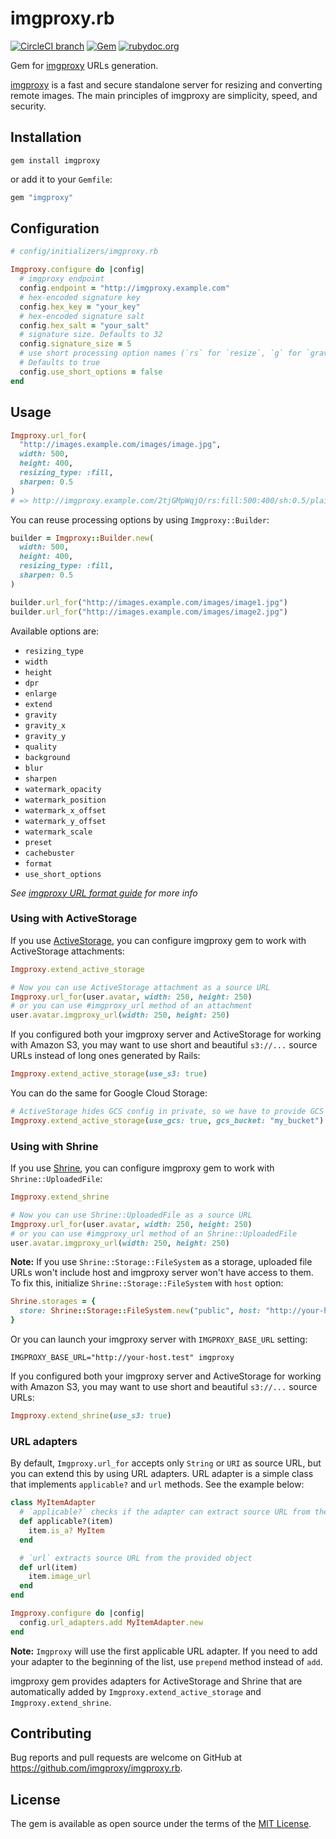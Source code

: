 # imgproxy.rb

[![CircleCI branch](https://img.shields.io/circleci/project/github/imgproxy/imgproxy.rb/master.svg?style=for-the-badge)](https://circleci.com/gh/imgproxy/imgproxy.rb) [![Gem](https://img.shields.io/gem/v/imgproxy.svg?style=for-the-badge)](https://rubygems.org/gems/imgproxy) [![rubydoc.org](https://img.shields.io/badge/rubydoc-reference-blue.svg?style=for-the-badge)](https://www.rubydoc.info/gems/imgproxy/)

Gem for [imgproxy](https://github.com/DarthSim/imgproxy) URLs generation.

[imgproxy](https://github.com/DarthSim/imgproxy) is a fast and secure standalone server for resizing and converting remote images. The main principles of imgproxy are simplicity, speed, and security.

## Installation

```
gem install imgproxy
```

or add it to your `Gemfile`:

```ruby
gem "imgproxy"
```

## Configuration

```ruby
# config/initializers/imgproxy.rb

Imgproxy.configure do |config|
  # imgproxy endpoint
  config.endpoint = "http://imgproxy.example.com"
  # hex-encoded signature key
  config.hex_key = "your_key"
  # hex-encoded signature salt
  config.hex_salt = "your_salt"
  # signature size. Defaults to 32
  config.signature_size = 5
  # use short processing option names (`rs` for `resize`, `g` for `gravity`, etc).
  # Defaults to true
  config.use_short_options = false
end
```

## Usage

```ruby
Imgproxy.url_for(
  "http://images.example.com/images/image.jpg",
  width: 500,
  height: 400,
  resizing_type: :fill,
  sharpen: 0.5
)
# => http://imgproxy.example.com/2tjGMpWqjO/rs:fill:500:400/sh:0.5/plain/http://images.example.com/images/image.jpg
```

You can reuse processing options by using `Imgproxy::Builder`:

```ruby
builder = Imgproxy::Builder.new(
  width: 500,
  height: 400,
  resizing_type: :fill,
  sharpen: 0.5
)

builder.url_for("http://images.example.com/images/image1.jpg")
builder.url_for("http://images.example.com/images/image2.jpg")
```

Available options are:

* `resizing_type`
* `width`
* `height`
* `dpr`
* `enlarge`
* `extend`
* `gravity`
* `gravity_x`
* `gravity_y`
* `quality`
* `background`
* `blur`
* `sharpen`
* `watermark_opacity`
* `watermark_position`
* `watermark_x_offset`
* `watermark_y_offset`
* `watermark_scale`
* `preset`
* `cachebuster`
* `format`
* `use_short_options`

_See [imgproxy URL format guide](https://github.com/DarthSim/imgproxy/blob/master/docs/generating_the_url_advanced.md) for more info_

### Using with ActiveStorage

If you use [ActiveStorage](https://guides.rubyonrails.org/active_storage_overview.html), you can configure imgproxy gem to work with ActiveStorage attachments:

```ruby
Imgproxy.extend_active_storage

# Now you can use ActiveStorage attachment as a source URL
Imgproxy.url_for(user.avatar, width: 250, height: 250)
# or you can use #imgproxy_url method of an attachment
user.avatar.imgproxy_url(width: 250, height: 250)
```

If you configured both your imgproxy server and ActiveStorage for working with Amazon S3, you may want to use short and beautiful `s3://...` source URLs instead of long ones generated by Rails:

```ruby
Imgproxy.extend_active_storage(use_s3: true)
```

You can do the same for Google Cloud Storage:

```ruby
# ActiveStorage hides GCS config in private, so we have to provide GCS bucket name
Imgproxy.extend_active_storage(use_gcs: true, gcs_bucket: "my_bucket")
```

### Using with Shrine

If you use [Shrine](https://shrinerb.com/), you can configure imgproxy gem to work with `Shrine::UploadedFile`:

```ruby
Imgproxy.extend_shrine

# Now you can use Shrine::UploadedFile as a source URL
Imgproxy.url_for(user.avatar, width: 250, height: 250)
# or you can use #imgproxy_url method of an Shrine::UploadedFile
user.avatar.imgproxy_url(width: 250, height: 250)
```

**Note:** If you use `Shrine::Storage::FileSystem` as a storage, uploaded file URLs won't include host and imgproxy server won't have access to them. To fix this, initialize `Shrine::Storage::FileSystem` with `host` option:

```ruby
Shrine.storages = {
  store: Shrine::Storage::FileSystem.new("public", host: "http://your-host.test")
}
```

Or you can launch your imgproxy server with `IMGPROXY_BASE_URL` setting:

```
IMGPROXY_BASE_URL="http://your-host.test" imgproxy
```

If you configured both your imgproxy server and ActiveStorage for working with Amazon S3, you may want to use short and beautiful `s3://...` source URLs:

```ruby
Imgproxy.extend_shrine(use_s3: true)
```

### URL adapters

By default, `Imgproxy.url_for` accepts only `String` or `URI` as source URL, but you can extend this by using URL adapters. URL adapter is a simple class that implements `applicable?` and `url` methods. See the example below:

```ruby
class MyItemAdapter
  # `applicable?` checks if the adapter can extract source URL from the provided object
  def applicable?(item)
    item.is_a? MyItem
  end

  # `url` extracts source URL from the provided object
  def url(item)
    item.image_url
  end
end

Imgproxy.configure do |config|
  config.url_adapters.add MyItemAdapter.new
end
```

**Note:** `Imgproxy` will use the first applicable URL adapter. If you need to add your adapter to the beginning of the list, use `prepend` method instead of `add`.

imgproxy gem provides adapters for ActiveStorage and Shrine that are automatically added by `Imgproxy.extend_active_storage` and `Imgproxy.extend_shrine`.

## Contributing

Bug reports and pull requests are welcome on GitHub at https://github.com/imgproxy/imgproxy.rb.

## License
The gem is available as open source under the terms of the [MIT License](http://opensource.org/licenses/MIT).
